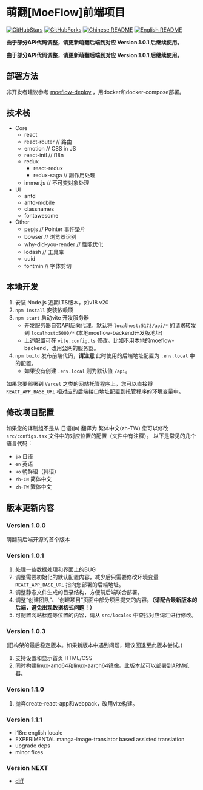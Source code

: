 # 萌翻[MoeFlow]前端项目
[![GitHubStars](https://img.shields.io/github/stars/moeflow-com/moeflow-frontend)]()
[![GitHubForks](https://img.shields.io/github/forks/moeflow-com/moeflow-frontend)]()
[![Chinese README](https://img.shields.io/badge/README-中文-red)](README.md)
[![English README](https://img.shields.io/badge/README-English-blue)](ENG_README.md)

**由于部分API代码调整，请更新萌翻后端到对应 Version.1.0.1 后继续使用。**

**由于部分API代码调整，请更新萌翻后端到对应 Version.1.0.1 后继续使用。**

## 部署方法

非开发者建议参考 [moeflow-deploy](https://github.com/moeflow-com/moeflow-deploy) ，用docker和docker-compose部署。

## 技术栈

- Core
  - react
  - react-router // 路由
  - emotion // CSS in JS
  - react-intl // i18n
  - redux
    - react-redux
    - redux-saga // 副作用处理
  - immer.js // 不可变对象处理
- UI
  - antd
  - antd-mobile
  - classnames
  - fontawesome
- Other
  - pepjs // Pointer 事件垫片
  - bowser // 浏览器识别
  - why-did-you-render // 性能优化
  - lodash // 工具库
  - uuid
  - fontmin // 字体剪切

## 本地开发

1. 安装 Node.js 近期LTS版本，如v18 v20
2. `npm install` 安装依赖项
3. `npm start` 启动vite 开发服务器
    - 开发服务器自带API反向代理。默认将 `localhost:5173/api/*` 的请求转发到 `localhost:5000/*` (本地moeflow-backend开发版地址)
    - 上述配置可在 `vite.config.ts` 修改。比如不用本地的moeflow-backend，改用公网的服务器。
4. `npm build` 发布前端代码，**请注意** 此时使用的后端地址配置为 `.env.local` 中的配置。
    - 如果没有创建 `.env.local` 则为默认值 `/api`。

如果您要部署到 `Vercel` 之类的网站托管程序上，您可以直接将 `REACT_APP_BASE_URL` 相对应的后端接口地址配置到托管程序的环境变量中。

## 修改项目配置

如果您的译制组不是从 日语(ja) 翻译为 繁体中文(zh-TW) 您可以修改 `src/configs.tsx` 文件中的对应位置的配置（文件中有注释）。
以下是常见的几个语言代码：

- `ja` 日语
- `en` 英语
- `ko` 朝鲜语（韩语）
- `zh-CN` 简体中文
- `zh-TW` 繁体中文

## 版本更新内容

### Version 1.0.0

萌翻前后端开源的首个版本

### Version 1.0.1

1. 处理一些数据处理和界面上的BUG
2. 调整需要初始化的默认配置内容，减少后只需要修改环境变量 `REACT_APP_BASE_URL` 指向您部署的后端地址。
3. 调整静态文件生成的目录结构，方便前后端联合部署。
4. 调整“创建团队”、“创建项目”页面中部分项目提交的内容。**（请配合最新版本的后端，避免出现数据格式问题！）**
5. 可配置网站标题等位置的内容，请从 `src/locales` 中查找对应词汇进行修改。

### Version 1.0.3

(旧构架的最后稳定版本。如果新版本中遇到问题，建议回退至此版本尝试。)

1. 支持设置和显示首页 HTML/CSS
2. 同时构建linux-amd64和linux-aarch64镜像。此版本起可以部署到ARM机器。

### Version 1.1.0

1. 抛弃create-react-app和webpack，改用vite构建。

### Version 1.1.1

- i18n: english locale
- EXPERIMENTAL manga-image-translator based assisted translation
- upgrade deps
- minor fixes

### Version NEXT

- [diff](https://github.com/moeflow-com/moeflow-frontend/compare/v1.1.1...main)
